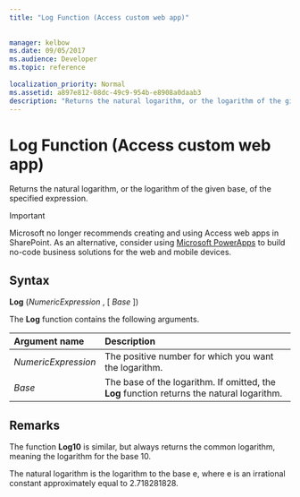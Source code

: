 ```yaml
---
title: "Log Function (Access custom web app)"
 
 
manager: kelbow
ms.date: 09/05/2017
ms.audience: Developer
ms.topic: reference
  
localization_priority: Normal
ms.assetid: a897e812-08dc-49c9-954b-e8908a0daab3
description: "Returns the natural logarithm, or the logarithm of the given base, of the specified expression."
---
```


# Log Function (Access custom web app)

Returns the natural logarithm, or the logarithm of the given base, of the specified expression.
  
> [!IMPORTANT]
> Microsoft no longer recommends creating and using Access web apps in SharePoint. As an alternative, consider using [Microsoft PowerApps](https://powerapps.microsoft.com/en-us/) to build no-code business solutions for the web and mobile devices. 
  
## Syntax

 **Log** (*NumericExpression*  , [  *Base*  ]) 
  
The **Log** function contains the following arguments. 
  
|**Argument name**|**Description**|
|:-----|:-----|
| *NumericExpression*  <br/> |The positive number for which you want the logarithm.  <br/> |
| *Base*  <br/> |The base of the logarithm. If omitted, the **Log** function returns the natural logarithm.  <br/> |
   
## Remarks

The function **Log10** is similar, but always returns the common logarithm, meaning the logarithm for the base 10. 
  
The natural logarithm is the logarithm to the base e, where e is an irrational constant approximately equal to 2.718281828.
  

